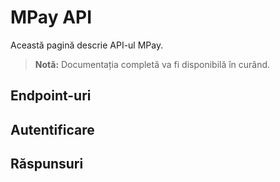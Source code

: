 # MPay API

Această pagină descrie API-ul MPay.

> **Notă:** Documentația completă va fi disponibilă în curând.

## Endpoint-uri

## Autentificare

## Răspunsuri